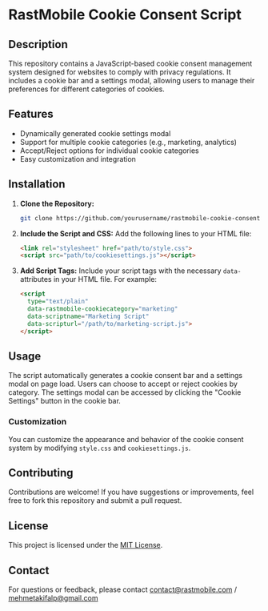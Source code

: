 
# RastMobile Cookie Consent Script

## Description
This repository contains a JavaScript-based cookie consent management system designed for websites to comply with privacy regulations. It includes a cookie bar and a settings modal, allowing users to manage their preferences for different categories of cookies.

## Features
- Dynamically generated cookie settings modal
- Support for multiple cookie categories (e.g., marketing, analytics)
- Accept/Reject options for individual cookie categories
- Easy customization and integration

## Installation
1. **Clone the Repository:**
   ```bash
   git clone https://github.com/yourusername/rastmobile-cookie-consent.git
   ```

2. **Include the Script and CSS:**
   Add the following lines to your HTML file:
   ```html
   <link rel="stylesheet" href="path/to/style.css">
   <script src="path/to/cookiesettings.js"></script>
   ```

3. **Add Script Tags:**
   Include your script tags with the necessary `data-` attributes in your HTML file. For example:
   ```html
   <script
     type="text/plain"
     data-rastmobile-cookiecategory="marketing"
     data-scriptname="Marketing Script"
     data-scripturl="/path/to/marketing-script.js">
   </script>
   ```

## Usage
The script automatically generates a cookie consent bar and a settings modal on page load. Users can choose to accept or reject cookies by category. The settings modal can be accessed by clicking the "Cookie Settings" button in the cookie bar.

### Customization
You can customize the appearance and behavior of the cookie consent system by modifying `style.css` and `cookiesettings.js`.

## Contributing
Contributions are welcome! If you have suggestions or improvements, feel free to fork this repository and submit a pull request.

## License
This project is licensed under the [MIT License](LICENSE).

## Contact
For questions or feedback, please contact contact@rastmobile.com / mehmetakifalp@gmail.com 
